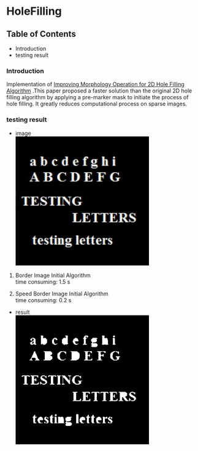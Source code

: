 # HoleFilling

## Table of Contents
* Introduction
* testing result

### Introduction
Implementation of [Improving Morphology Operation for 2D Hole Filling Algorithm](http://www.cscjournals.org/library/manuscriptinfo.php?mc=IJIP-493)
.This paper proposed a faster solution than the original 2D hole filling algorithm by applying a pre-marker mask to initiate the process of hole filling.
It greatly reduces computational process on sparse images.  


### testing result
* image  
![](/sample/hole.png)
1. Border Image Initial Algorithm  
time consuming: 1.5 s  

2. Speed Border Image Initial Algorithm  
time consuming: 0.2 s  
* result  
![](/sample/result.png)
